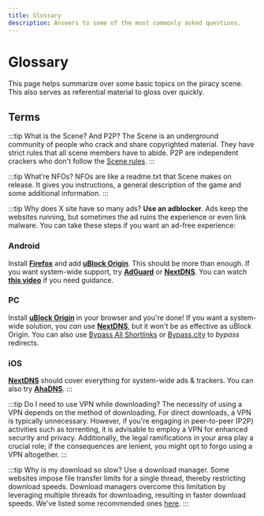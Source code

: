 ```yaml
---
title: Glossary
description: Answers to some of the most commonly asked questions.
---
```


# Glossary

This page helps summarize over some basic topics on the piracy scene. This also
serves as referential material to gloss over quickly.

## Terms

:::tip What is the Scene? And P2P? 
The Scene is an underground community of
people who crack and share copyrighted material. They have strict rules that all
scene members have to abide. P2P are independent crackers who don't follow the
[Scene rules](https://scenerules.org). 
:::

:::tip What’re NFOs? 
NFOs are like a readme.txt that Scene makes on release. It
gives you instructions, a general description of the game and some additional
information.
:::

:::tip Why does X site have so many ads? 
**Use an adblocker**. Ads keep the
websites running, but sometimes the ad ruins the experience or even link
malware. You can take these steps if you want an ad-free experience:

### Android

Install
[**Firefox**](https://play.google.com/store/apps/details?id=org.mozilla.firefox)
and add
[**uBlock Origin**](https://addons.mozilla.org/android/addon/ublock-origin).
This should be more than enough. If you want system-wide support, try
[**AdGuard**](https://adguard.com/adguard-android/overview.html) or
[**NextDNS**](https://nextdns.io). You can watch
[**this video**](https://youtu.be/WUG57ynLb8I) if you need guidance.

### PC

Install [**uBlock Origin**](https://ublockorigin.com) in your browser and you're
done! If you want a system-wide solution, you _can_ use
[**NextDNS**](https://nextdns.io), but it won't be as effective as uBlock
Origin. You can also use
[Bypass All Shortlinks](https://codeberg.org/Amm0ni4/bypass-all-shortlinks-debloated)
or [Bypass.city](https://bypass.city) to _bypass_ redirects.

### iOS

[**NextDNS**](https://nextdns.io) should cover everything for system-wide ads &
trackers. You can also try [**AhaDNS**](https://ahadns.com).
:::

:::tip Do I need to use VPN while downloading?
The necessity of using a VPN
depends on the method of downloading. For direct downloads, a VPN is typically
unnecessary. However, if you're engaging in peer-to-peer (P2P) activities such
as torrenting, it is advisable to employ a VPN for enhanced security and
privacy. Additionally, the legal ramifications in your area play a crucial role;
if the consequences are lenient, you might opt to forgo using a VPN altogether.
:::

:::tip Why is my download so slow? 
Use a download manager. Some websites impose
file transfer limits for a single thread, thereby restricting download speeds.
Download managers overcome this limitation by leveraging multiple threads for
downloading, resulting in faster download speeds. We've listed some recommended
ones [here](/useful).
:::
